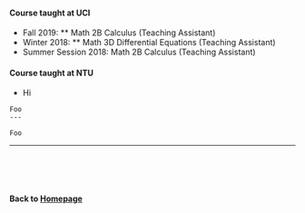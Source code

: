 #### Course taught at UCI

* Fall 2019:              **  Math 2B Calculus (Teaching Assistant)
* Winter 2018:            **  Math 3D Differential Equations (Teaching Assistant)
* Summer Session 2018:    Math 2B Calculus (Teaching Assistant) 


#### Course taught at NTU
* Hi

<pre><code>Foo
---

Foo
</code></pre>
<hr />

                        
<br />    
<br />
<br />
      
#### Back to [Homepage](https://chaominl.github.io)
